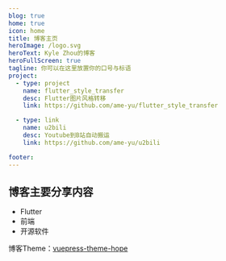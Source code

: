 ```yaml
---
blog: true
home: true
icon: home
title: 博客主页
heroImage: /logo.svg
heroText: Kyle Zhou的博客
heroFullScreen: true
tagline: 你可以在这里放置你的口号与标语
project:
  - type: project
    name: flutter_style_transfer
    desc: Flutter图片风格转移
    link: https://github.com/ame-yu/flutter_style_transfer

  - type: link
    name: u2bili
    desc: Youtube到B站自动搬运
    link: https://github.com/ame-yu/u2bili

footer: 
---
```


## 博客主要分享内容
- Flutter
- 前端
- 开源软件


博客Theme：[vuepress-theme-hope](https://github.com/vuepress-theme-hope/vuepress-theme-hope)